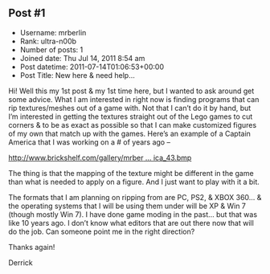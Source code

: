 ## Post #1
- Username: mrberlin
- Rank: ultra-n00b
- Number of posts: 1
- Joined date: Thu Jul 14, 2011 8:54 am
- Post datetime: 2011-07-14T01:06:53+00:00
- Post Title: New here & need help…

Hi! Well this my 1st post & my 1st time here, but I wanted to ask around get some advice. What I am interested in right now is finding programs that can rip textures/meshes out of a game with. Not that I can’t do it by hand, but I’m interested in getting the textures straight out of the Lego games to cut corners & to be as exact as possible so that I can make customized figures of my own that match up with the games. Here’s an example of a Captain America that I was working on a # of years ago –

[http://www.brickshelf.com/gallery/mrber ... ica_43.bmp](http://www.brickshelf.com/gallery/mrberlin/WIP/Minifigures/Comic/captain_america_43.bmp)

The thing is that the mapping of the texture might be different in the game than what is needed to apply on a figure. And I just want to play with it a bit. 

The formats that I am planning on ripping from are PC, PS2, & XBOX 360… & the operating systems that I will be using them under will be XP & Win 7 (though mostly Win 7). I have done game moding in the past… but that was like 10 years ago. I don’t know what editors that are out there now that will do the job. Can someone point me in the right direction?

Thanks again!

Derrick
